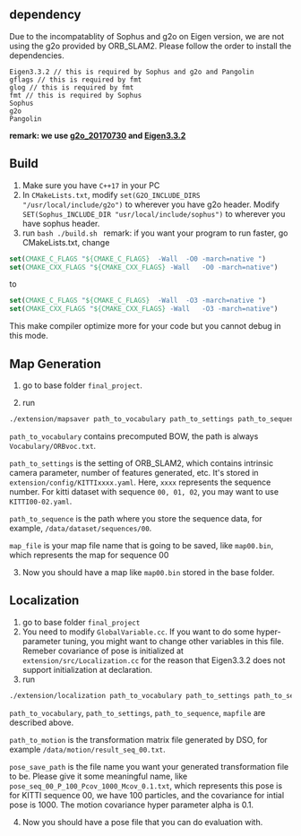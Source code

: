 ## dependency
Due to the incompatablity of Sophus and g2o on Eigen version, we are not using the g2o provided by ORB_SLAM2. Please follow the order to install the dependencies.
```
Eigen3.3.2 // this is required by Sophus and g2o and Pangolin
gflags // this is required by fmt
glog // this is required by fmt
fmt // this is required by Sophus
Sophus
g2o
Pangolin
```
**remark: we use [g2o_20170730](https://github.com/RainerKuemmerle/g2o/releases/tag/20170730_git) and [Eigen3.3.2](https://gitlab.com/libeigen/eigen/-/releases/3.3.2)**

## Build
1. Make sure you have ```C++17``` in your PC
2. In ```CMakeLists.txt```, modify ```set(G2O_INCLUDE_DIRS "/usr/local/include/g2o")``` to wherever you have g2o header. Modify ```SET(Sophus_INCLUDE_DIR "usr/local/include/sophus")``` to wherever you have sophus header.
3. run ```bash ./build.sh ```
remark: if you want your program to run faster, go CMakeLists.txt, change
```CMake
set(CMAKE_C_FLAGS "${CMAKE_C_FLAGS}  -Wall  -O0 -march=native ")
set(CMAKE_CXX_FLAGS "${CMAKE_CXX_FLAGS} -Wall   -O0 -march=native")
```
to
```CMake
set(CMAKE_C_FLAGS "${CMAKE_C_FLAGS}  -Wall  -O3 -march=native ")
set(CMAKE_CXX_FLAGS "${CMAKE_CXX_FLAGS} -Wall   -O3 -march=native")
```
This make compiler optimize more for your code but you cannot debug in this mode.

## Map Generation
1. go to base folder ```final_project```.

2. run
```bash
./extension/mapsaver path_to_vocabulary path_to_settings path_to_sequence map_file
```
```path_to_vocabulary``` contains precomputed BOW, the path is always ```Vocabulary/ORBvoc.txt```.

 ```path_to_settings``` is the setting of ORB_SLAM2, which contains intrinsic camera parameter, number of features generated, etc. It's stored in ```extension/config/KITTIxxxx.yaml```. Here, ```xxxx``` represents the sequence number. For kitti dataset with sequence ```00, 01, 02```, you may want to use ```KITTI00-02.yaml```.

 ```path_to_sequence``` is the path where you store the sequence data, for example, ```/data/dataset/sequences/00```.

 ```map_file``` is your map file name that is going to be saved, like ```map00.bin```, which represents the map for sequence 00


3. Now you should have a map like ```map00.bin``` stored in the base folder.

## Localization
1. go to base folder ```final_project```
2. You need to modify ```GlobalVariable.cc```. If you want to do some hyper-parameter tuning, you might want to change other variables in this file. Remeber covariance of pose is initialized at ```extension/src/Localization.cc``` for the reason that Eigen3.3.2 does not support initialization at declaration.
3. run
```bash
./extension/localization path_to_vocabulary path_to_settings path_to_sequence map_file path_to_motion pose_save_path
```

```path_to_vocabulary```, ```path_to_settings```, ```path_to_sequence```, ```mapfile``` are described above.

 ```path_to_motion``` is the transformation matrix file generated by DSO, for example ```/data/motion/result_seq_00.txt```.

 ```pose_save_path``` is the file name you want your generated transformation file to be. Please give it some meaningful name, like ```pose_seq_00_P_100_Pcov_1000_Mcov_0.1.txt```, which represents this pose is for KITTI sequence 00, we have 100 particles, and the covariance for intial pose is 1000. The motion covariance hyper parameter alpha is 0.1.

 4. Now you should have a pose file that you can do evaluation with.